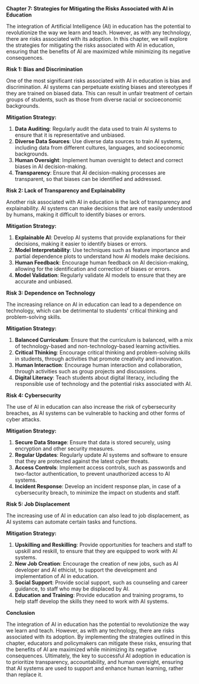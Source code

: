 **Chapter 7: Strategies for Mitigating the Risks Associated with AI in Education**

The integration of Artificial Intelligence (AI) in education has the potential to revolutionize the way we learn and teach. However, as with any technology, there are risks associated with its adoption. In this chapter, we will explore the strategies for mitigating the risks associated with AI in education, ensuring that the benefits of AI are maximized while minimizing its negative consequences.

**Risk 1: Bias and Discrimination**

One of the most significant risks associated with AI in education is bias and discrimination. AI systems can perpetuate existing biases and stereotypes if they are trained on biased data. This can result in unfair treatment of certain groups of students, such as those from diverse racial or socioeconomic backgrounds.

**Mitigation Strategy:**

1. **Data Auditing**: Regularly audit the data used to train AI systems to ensure that it is representative and unbiased.
2. **Diverse Data Sources**: Use diverse data sources to train AI systems, including data from different cultures, languages, and socioeconomic backgrounds.
3. **Human Oversight**: Implement human oversight to detect and correct biases in AI decision-making.
4. **Transparency**: Ensure that AI decision-making processes are transparent, so that biases can be identified and addressed.

**Risk 2: Lack of Transparency and Explainability**

Another risk associated with AI in education is the lack of transparency and explainability. AI systems can make decisions that are not easily understood by humans, making it difficult to identify biases or errors.

**Mitigation Strategy:**

1. **Explainable AI**: Develop AI systems that provide explanations for their decisions, making it easier to identify biases or errors.
2. **Model Interpretability**: Use techniques such as feature importance and partial dependence plots to understand how AI models make decisions.
3. **Human Feedback**: Encourage human feedback on AI decision-making, allowing for the identification and correction of biases or errors.
4. **Model Validation**: Regularly validate AI models to ensure that they are accurate and unbiased.

**Risk 3: Dependence on Technology**

The increasing reliance on AI in education can lead to a dependence on technology, which can be detrimental to students' critical thinking and problem-solving skills.

**Mitigation Strategy:**

1. **Balanced Curriculum**: Ensure that the curriculum is balanced, with a mix of technology-based and non-technology-based learning activities.
2. **Critical Thinking**: Encourage critical thinking and problem-solving skills in students, through activities that promote creativity and innovation.
3. **Human Interaction**: Encourage human interaction and collaboration, through activities such as group projects and discussions.
4. **Digital Literacy**: Teach students about digital literacy, including the responsible use of technology and the potential risks associated with AI.

**Risk 4: Cybersecurity**

The use of AI in education can also increase the risk of cybersecurity breaches, as AI systems can be vulnerable to hacking and other forms of cyber attacks.

**Mitigation Strategy:**

1. **Secure Data Storage**: Ensure that data is stored securely, using encryption and other security measures.
2. **Regular Updates**: Regularly update AI systems and software to ensure that they are protected against the latest cyber threats.
3. **Access Controls**: Implement access controls, such as passwords and two-factor authentication, to prevent unauthorized access to AI systems.
4. **Incident Response**: Develop an incident response plan, in case of a cybersecurity breach, to minimize the impact on students and staff.

**Risk 5: Job Displacement**

The increasing use of AI in education can also lead to job displacement, as AI systems can automate certain tasks and functions.

**Mitigation Strategy:**

1. **Upskilling and Reskilling**: Provide opportunities for teachers and staff to upskill and reskill, to ensure that they are equipped to work with AI systems.
2. **New Job Creation**: Encourage the creation of new jobs, such as AI developer and AI ethicist, to support the development and implementation of AI in education.
3. **Social Support**: Provide social support, such as counseling and career guidance, to staff who may be displaced by AI.
4. **Education and Training**: Provide education and training programs, to help staff develop the skills they need to work with AI systems.

**Conclusion**

The integration of AI in education has the potential to revolutionize the way we learn and teach. However, as with any technology, there are risks associated with its adoption. By implementing the strategies outlined in this chapter, educators and policymakers can mitigate these risks, ensuring that the benefits of AI are maximized while minimizing its negative consequences. Ultimately, the key to successful AI adoption in education is to prioritize transparency, accountability, and human oversight, ensuring that AI systems are used to support and enhance human learning, rather than replace it.